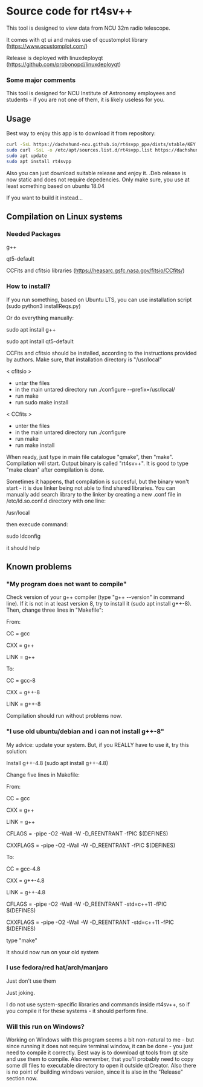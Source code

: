 # Source code for rt4sv++
This tool is designed to view data from NCU 32m radio telescope.

It comes with qt ui and makes use of qcustomplot library (https://www.qcustomplot.com/)

Release is deployed with linuxdeployqt (https://github.com/probonopd/linuxdeployqt)



### Some major comments ###

This tool is designed for NCU Institute of Astronomy employees and students - if you are not one of them, it is likely useless for you.

## Usage ##
Best way to enjoy this app is to download it from repository:
```bash
curl -SsL https://dachshund-ncu.github.io/rt4svpp_ppa/dists/stable/KEY.gpg | sudo apt-key add -
sudo curl -SsL -o /etc/apt/sources.list.d/rt4svpp.list https://dachshund-ncu.github.io/rt4svpp_ppa/rt4svpp.list
sudo apt update
sudo apt install rt4svpp
```

Also you can just download suitable release and enjoy it. .Deb release is now static and does not require depedencies. Only make sure, you use at least something based on ubuntu 18.04

If you want to build it instead...


## Compilation on Linux systems ##

### Needed Packages ###

g++

qt5-default

CCFits and cfitsio libraries (https://heasarc.gsfc.nasa.gov/fitsio/CCfits/)


### How to install? ###

If you run something, based on Ubuntu LTS, you can use installation script (sudo python3 installReqs.py)

Or do everything manually:

sudo apt install g++

sudo apt install qt5-default

CCFits and cfitsio should be installed, according to the instructions provided by authors. Make sure, that installation directory is "/usr/local"

< cfitsio >
* untar the files
* in the main untared directory run ./configure --prefix=/usr/local/
* run make
* run sudo make install


< CCfits >
* unter the files
* in the main untared directory run ./configure
* run make
* run make install


When ready, just type in main file catalogue "qmake", then "make". Compilation will start. Output binary is called "rt4sv++".
It is good to type "make clean" after compilation is done.

Sometimes it happens, that compilation is succesful, but the binary won't start - it is due linker being not able to find shared libraries. You can manually add search library to the linker by creating a new .conf file in /etc/ld.so.conf.d directory with one line:

/usr/local

then execude command:

sudo ldconfig


it should help

## Known problems ##

### "My program does not want to compile" ###

Check version of your g++ compiler (type "g++ --version" in command line). If it is not in at least version 8, try to install it (sudo apt install g++-8). Then, change three lines in "Makefile":


From:

CC            = gcc  

CXX           = g++

LINK          = g++



To:

CC            = gcc-8

CXX           = g++-8

LINK          = g++-8

Compilation should run without problems now.


### "I use old ubuntu/debian and i can not install g++-8" ###

My advice: update your system. But, if you REALLY have to use it, try this solution:

Install g++-4.8 (sudo apt install g++-4.8)

Change five lines in Makefile:

From:

CC            = gcc  

CXX           = g++

LINK          = g++

CFLAGS        = -pipe -O2 -Wall -W -D_REENTRANT -fPIC $(DEFINES)

CXXFLAGS      = -pipe -O2 -Wall -W -D_REENTRANT -fPIC $(DEFINES)

To:

CC            = gcc-4.8

CXX           = g++-4.8

LINK          = g++-4.8

CFLAGS        = -pipe -O2 -Wall -W -D_REENTRANT -std=c++11 -fPIC $(DEFINES)

CXXFLAGS      = -pipe -O2 -Wall -W -D_REENTRANT -std=c++11 -fPIC $(DEFINES)

type "make"

It should now run on your old system

### I use fedora/red hat/arch/manjaro ###

Just don't use them 

Just joking.

I do not use system-specific libraries and commands inside rt4sv++, so if you compile it for these systems - it should perform fine.

### Will this run on Windows? ###

Working on Windows with this program seems a bit non-natural to me - but since running it does not require terminal window, it can be done - you just need to compile it correctly. Best way is to download qt tools from qt site and use them to compile. Also remember, that you'll probably need to copy some dll files to executable directory to open it outside qtCreator.
Also there is no point of building windows version, since it is also in the "Release" section now.
